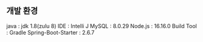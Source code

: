 ## 개발 환경

java : jdk 1.8(zulu 8)
IDE : Intelli J
MySQL : 8.0.29
Node.js : 16.16.0
Build Tool : Gradle
Spring-Boot-Starter : 2.6.7


